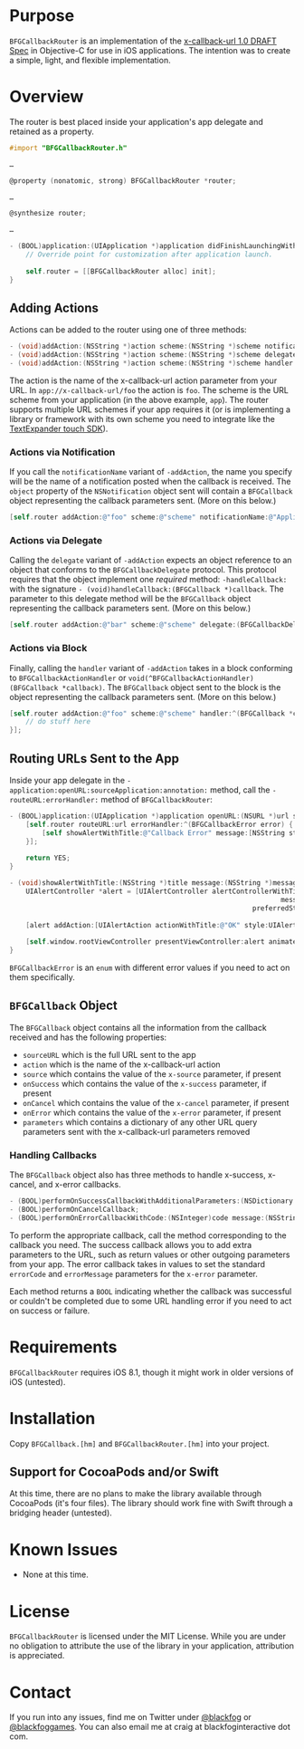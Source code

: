 # Purpose

``BFGCallbackRouter`` is an implementation of the [x-callback-url 1.0 DRAFT Spec](http://x-callback-url.com/specifications/) in Objective-C for use in iOS applications. The intention was to create a simple, light, and flexible implementation.

# Overview

The router is best placed inside your application's app delegate and retained as a property.

`````objective-c
#import "BFGCallbackRouter.h"

…

@property (nonatomic, strong) BFGCallbackRouter *router;

…

@synthesize router;

…

- (BOOL)application:(UIApplication *)application didFinishLaunchingWithOptions:(NSDictionary *)launchOptions {
    // Override point for customization after application launch.
    
    self.router = [[BFGCallbackRouter alloc] init];
}
`````

## Adding Actions

Actions can be added to the router using one of three methods:

`````objective-c
- (void)addAction:(NSString *)action scheme:(NSString *)scheme notificationName:(NSString *)notificationName;
- (void)addAction:(NSString *)action scheme:(NSString *)scheme delegate:(id<BFGCallbackDelegate>)delegate;
- (void)addAction:(NSString *)action scheme:(NSString *)scheme handler:(BFGCallbackActionHandler)handler;
`````

The action is the name of the x-callback-url action parameter from your URL. In `app://x-callback-url/foo` the action is `foo`. The scheme is the URL scheme from your application (in the above example, `app`). The router supports multiple URL schemes if your app requires it (or is implementing a library or framework with its own scheme you need to integrate like the [TextExpander touch SDK](https://github.com/SmileSoftware/TextExpanderTouchSDK)).

### Actions via Notification

If you call the `notificationName` variant of `-addAction`, the name you specify will be the name of a notification posted when the callback is received. The `object` property of the `NSNotification` object sent will contain a `BFGCallback` object representing the callback parameters sent. (More on this below.)

`````objective-c
[self.router addAction:@"foo" scheme:@"scheme" notificationName:@"ApplicationDidReceiveFooActionNotification"];
`````

### Actions via Delegate

Calling the `delegate` variant of `-addAction` expects an object reference to an object that conforms to the `BFGCallbackDelegate` protocol. This protocol requires that the object implement one *required* method: `-handleCallback:` with the signature `- (void)handleCallback:(BFGCallback *)callback`. The parameter to this delegate method will be the `BFGCallback` object representing the callback parameters sent. (More on this below.)

`````objective-c
[self.router addAction:@"bar" scheme:@"scheme" delegate:(BFGCallbackDelegate *)self.window.rootViewController];
`````

### Actions via Block

Finally, calling the `handler` variant of `-addAction` takes in a block conforming to `BFGCallbackActionHandler` or `void(^BFGCallbackActionHandler)(BFGCallback *callback)`. The `BFGCallback` object sent to the block is the object representing the callback parameters sent. (More on this below.)

`````objective-c
[self.router addAction:@"foo" scheme:@"scheme" handler:^(BFGCallback *callback) {
    // do stuff here
}];
`````

## Routing URLs Sent to the App

Inside your app delegate in the  `-application:openURL:sourceApplication:annotation:` method, call the `-routeURL:errorHandler:` method of `BFGCallbackRouter`:

`````objective-c
- (BOOL)application:(UIApplication *)application openURL:(NSURL *)url sourceApplication:(NSString *)sourceApplication annotation:(id)annotation {
    [self.router routeURL:url errorHandler:^(BFGCallbackError error) {
        [self showAlertWithTitle:@"Callback Error" message:[NSString stringWithFormat:@"Invalid URL callback (%ld).", (long)error]];
    }];
    
    return YES;
}

- (void)showAlertWithTitle:(NSString *)title message:(NSString *)message {
    UIAlertController *alert = [UIAlertController alertControllerWithTitle:title
                                                                   message:message
                                                            preferredStyle:UIAlertControllerStyleAlert];
    
    [alert addAction:[UIAlertAction actionWithTitle:@"OK" style:UIAlertActionStyleDefault handler:NULL]];
    
    [self.window.rootViewController presentViewController:alert animated:YES completion:NULL];
}
`````

`BFGCallbackError` is an `enum` with different error values if you need to act on them specifically.

## `BFGCallback` Object

The `BFGCallback` object contains all the information from the callback received and has the following properties:

* `sourceURL` which is the full URL sent to the app
* `action` which is the name of the x-callback-url action
* `source` which contains the value of the `x-source` parameter, if present
* `onSuccess` which contains the value of the `x-success` parameter, if present
* `onCancel` which contains the value of the `x-cancel` parameter, if present
* `onError` which contains the value of the `x-error` parameter, if present
* `parameters` which contains a dictionary of any other URL query parameters sent with the x-callback-url parameters removed

### Handling Callbacks

The `BFGCallback` object also has three methods to handle x-success, x-cancel, and x-error callbacks.

`````objective-c
- (BOOL)performOnSuccessCallbackWithAdditionalParameters:(NSDictionary *)additionalParameters;
- (BOOL)performOnCancelCallback;
- (BOOL)performOnErrorCallbackWithCode:(NSInteger)code message:(NSString *)message;
`````

To perform the appropriate callback, call the method corresponding to the callback you need. The success callback allows you to add extra parameters to the URL, such as return values or other outgoing parameters from your app. The error callback takes in values to set the standard `errorCode` and `errorMessage` parameters for the `x-error` parameter.

Each method returns a `BOOL` indicating whether the callback was successful or couldn't be completed due to some URL handling error if you need to act on success or failure.

# Requirements

`BFGCallbackRouter` requires iOS 8.1, though it might work in older versions of iOS (untested).

# Installation

Copy `BFGCallback.[hm]` and `BFGCallbackRouter.[hm]` into your project.

## Support for CocoaPods and/or Swift

At this time, there are no plans to make the library available through CocoaPods (it's four files). The library should work fine with Swift through a bridging header (untested).

# Known Issues

* None at this time.

# License

`BFGCallbackRouter` is licensed under the MIT License. While you are under no obligation to attribute the use of the library in your application, attribution is appreciated.

# Contact

If you run into any issues, find me on Twitter under [@blackfog](https://twitter.com/blackfog) or [@blackfoggames](https://twitter.com/blackfoggames). You can also email me at craig at blackfoginteractive dot com.